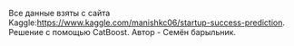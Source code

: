 Все данные взяты с сайта Kaggle:https://www.kaggle.com/manishkc06/startup-success-prediction.
Решение с помощью CatBoost.
Автор - Семён барыльник.
